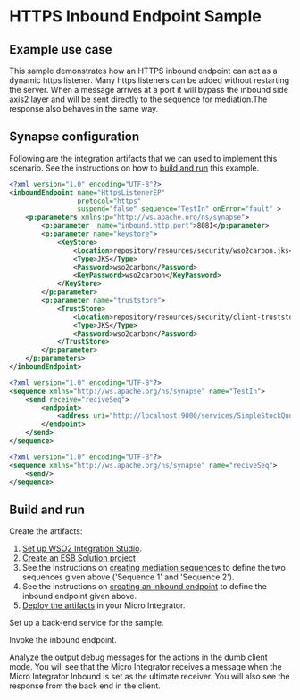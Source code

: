 # HTTPS Inbound Endpoint Sample

## Example use case

This sample demonstrates how an HTTPS inbound endpoint can act as a
dynamic https listener. Many https listeners can be added without
restarting the server. When a message arrives at a port it will bypass
the inbound side axis2 layer and will be sent directly to the sequence
for mediation.The response also behaves in the same way.

## Synapse configuration

Following are the integration artifacts that we can used to implement this scenario. See the instructions on how to [build and run](#build-and-run) this example.

```xml tab='Inbound Endpoint'
<?xml version="1.0" encoding="UTF-8"?>
<inboundEndpoint name="HttpsListenerEP"
                 protocol="https"
                 suspend="false" sequence="TestIn" onError="fault" >
    <p:parameters xmlns:p="http://ws.apache.org/ns/synapse">
        <p:parameter  name="inbound.http.port">8081</p:parameter>
        <p:parameter name="keystore">
            <KeyStore>
                <Location>repository/resources/security/wso2carbon.jks</Location>
                <Type>JKS</Type>
                <Password>wso2carbon</Password>
                <KeyPassword>wso2carbon</KeyPassword>
            </KeyStore>
        </p:parameter>
        <p:parameter name="truststore">
            <TrustStore>
                <Location>repository/resources/security/client-truststore.jks</Location>
                <Type>JKS</Type>
                <Password>wso2carbon</Password>
            </TrustStore>
        </p:parameter>
    </p:parameters>
</inboundEndpoint>
```

```xml tab='Sequence 1'
<?xml version="1.0" encoding="UTF-8"?>
<sequence xmlns="http://ws.apache.org/ns/synapse" name="TestIn">
    <send receive="reciveSeq">
        <endpoint>
            <address uri="http://localhost:9000/services/SimpleStockQuoteService"/>
        </endpoint>
    </send>
</sequence>
```

```xml tab='Sequence 2'
<?xml version="1.0" encoding="UTF-8"?>
<sequence xmlns="http://ws.apache.org/ns/synapse" name="reciveSeq">
    <send/>
</sequence>
```

## Build and run

Create the artifacts:

1. [Set up WSO2 Integration Studio](../../../../develop/installing-WSO2-Integration-Studio).
2. [Create an ESB Solution project](../../../../develop/creating-projects/#esb-config-project)
3. See the instructions on [creating mediation sequences](../../../../develop/creating-artifacts/creating-reusable-sequences) to define the two sequences given above ('Sequence 1' and 'Sequence 2'). 
4. See the instructions on [creating an inbound endpoint](../../../../develop/creating-artifacts/creating-an-inbound-endpoint) to define the inbound endpoint given above.
5. [Deploy the artifacts](../../../../develop/deploy-and-run) in your Micro Integrator.

Set up a back-end service for the sample.

Invoke the inbound endpoint.

Analyze the output debug messages for the actions in the dumb client mode. You will see that the Micro Integrator receives a message when the Micro Integrator Inbound is set as the ultimate receiver. You will also see the response from the back
end in the client.
